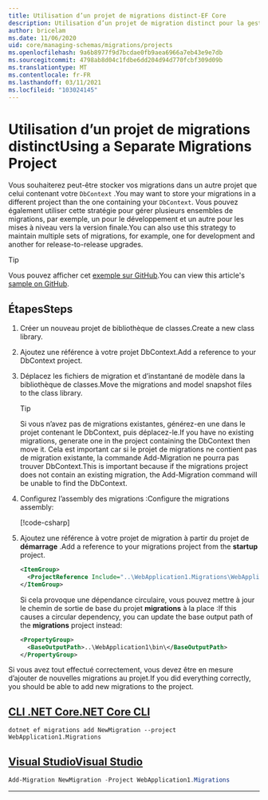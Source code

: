 ```yaml
---
title: Utilisation d’un projet de migrations distinct-EF Core
description: Utilisation d’un projet de migration distinct pour la gestion des schémas de base de données avec Entity Framework Core
author: bricelam
ms.date: 11/06/2020
uid: core/managing-schemas/migrations/projects
ms.openlocfilehash: 9a6b8977f9d7bcdae0fb9aea6966a7eb43e9e7db
ms.sourcegitcommit: 4798ab8d04c1fdbe6dd204d94d770fcbf309d09b
ms.translationtype: MT
ms.contentlocale: fr-FR
ms.lasthandoff: 03/11/2021
ms.locfileid: "103024145"
---
```

# <a name="using-a-separate-migrations-project"></a><span data-ttu-id="2f20e-103">Utilisation d’un projet de migrations distinct</span><span class="sxs-lookup"><span data-stu-id="2f20e-103">Using a Separate Migrations Project</span></span>

<span data-ttu-id="2f20e-104">Vous souhaiterez peut-être stocker vos migrations dans un autre projet que celui contenant votre `DbContext` .</span><span class="sxs-lookup"><span data-stu-id="2f20e-104">You may want to store your migrations in a different project than the one containing your `DbContext`.</span></span> <span data-ttu-id="2f20e-105">Vous pouvez également utiliser cette stratégie pour gérer plusieurs ensembles de migrations, par exemple, un pour le développement et un autre pour les mises à niveau vers la version finale.</span><span class="sxs-lookup"><span data-stu-id="2f20e-105">You can also use this strategy to maintain multiple sets of migrations, for example, one for development and another for release-to-release upgrades.</span></span>

> [!TIP]
> <span data-ttu-id="2f20e-106">Vous pouvez afficher cet [exemple sur GitHub](https://github.com/dotnet/EntityFramework.Docs/tree/main/samples/core/Schemas/ThreeProjectMigrations).</span><span class="sxs-lookup"><span data-stu-id="2f20e-106">You can view this article's [sample on GitHub](https://github.com/dotnet/EntityFramework.Docs/tree/main/samples/core/Schemas/ThreeProjectMigrations).</span></span>

## <a name="steps"></a><span data-ttu-id="2f20e-107">Étapes</span><span class="sxs-lookup"><span data-stu-id="2f20e-107">Steps</span></span>

1. <span data-ttu-id="2f20e-108">Créer un nouveau projet de bibliothèque de classes.</span><span class="sxs-lookup"><span data-stu-id="2f20e-108">Create a new class library.</span></span>

2. <span data-ttu-id="2f20e-109">Ajoutez une référence à votre projet DbContext.</span><span class="sxs-lookup"><span data-stu-id="2f20e-109">Add a reference to your DbContext project.</span></span>

3. <span data-ttu-id="2f20e-110">Déplacez les fichiers de migration et d’instantané de modèle dans la bibliothèque de classes.</span><span class="sxs-lookup"><span data-stu-id="2f20e-110">Move the migrations and model snapshot files to the class library.</span></span>
   > [!TIP]
   > <span data-ttu-id="2f20e-111">Si vous n’avez pas de migrations existantes, générez-en une dans le projet contenant le DbContext, puis déplacez-le.</span><span class="sxs-lookup"><span data-stu-id="2f20e-111">If you have no existing migrations, generate one in the project containing the DbContext then move it.</span></span>
   > <span data-ttu-id="2f20e-112">Cela est important car si le projet de migrations ne contient pas de migration existante, la commande Add-Migration ne pourra pas trouver DbContext.</span><span class="sxs-lookup"><span data-stu-id="2f20e-112">This is important because if the migrations project does not contain an existing migration, the Add-Migration command will be unable to find the DbContext.</span></span>

4. <span data-ttu-id="2f20e-113">Configurez l’assembly des migrations :</span><span class="sxs-lookup"><span data-stu-id="2f20e-113">Configure the migrations assembly:</span></span>

   [!code-csharp[](../../../../samples/core/Schemas/ThreeProjectMigrations/WebApplication1/Startup.cs#snippet_MigrationsAssembly)]

5. <span data-ttu-id="2f20e-114">Ajoutez une référence à votre projet de migration à partir du projet de **démarrage** .</span><span class="sxs-lookup"><span data-stu-id="2f20e-114">Add a reference to your migrations project from the **startup** project.</span></span>

   ```xml
   <ItemGroup>
     <ProjectReference Include="..\WebApplication1.Migrations\WebApplication1.Migrations.csproj">
   </ItemGroup>
   ```

   <span data-ttu-id="2f20e-115">Si cela provoque une dépendance circulaire, vous pouvez mettre à jour le chemin de sortie de base du projet **migrations** à la place :</span><span class="sxs-lookup"><span data-stu-id="2f20e-115">If this causes a circular dependency, you can update the base output path of the **migrations** project instead:</span></span>

   ```xml
   <PropertyGroup>
     <BaseOutputPath>..\WebApplication1\bin\</BaseOutputPath>
   </PropertyGroup>
   ```

<span data-ttu-id="2f20e-116">Si vous avez tout effectué correctement, vous devez être en mesure d’ajouter de nouvelles migrations au projet.</span><span class="sxs-lookup"><span data-stu-id="2f20e-116">If you did everything correctly, you should be able to add new migrations to the project.</span></span>

## <a name="net-core-cli"></a>[<span data-ttu-id="2f20e-117">CLI .NET Core</span><span class="sxs-lookup"><span data-stu-id="2f20e-117">.NET Core CLI</span></span>](#tab/dotnet-core-cli)

```dotnetcli
dotnet ef migrations add NewMigration --project WebApplication1.Migrations
```

## <a name="visual-studio"></a>[<span data-ttu-id="2f20e-118">Visual Studio</span><span class="sxs-lookup"><span data-stu-id="2f20e-118">Visual Studio</span></span>](#tab/vs)

```powershell
Add-Migration NewMigration -Project WebApplication1.Migrations
```

***

